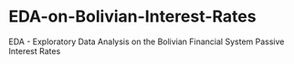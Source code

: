 # EDA-on-Bolivian-Interest-Rates
EDA - Exploratory Data Analysis on the Bolivian Financial System Passive Interest Rates
